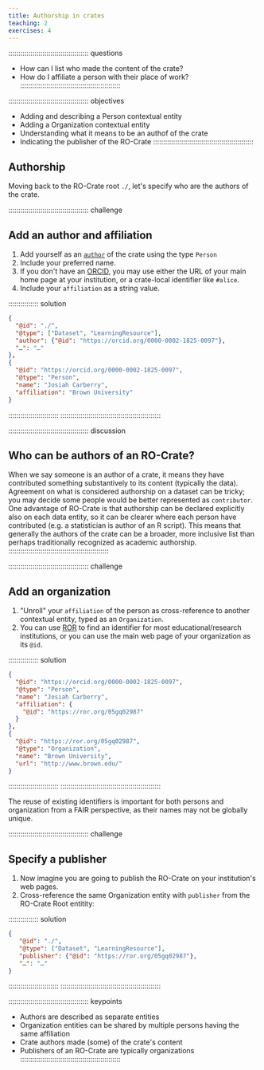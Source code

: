 ```yaml
---
title: Authorship in crates
teaching: 2
exercises: 4
---
```


:::::::::::::::::::::::::::::::::::::::: questions
- How can I list who made the content of the crate?
- How do I affiliate a person with their place of work?
::::::::::::::::::::::::::::::::::::::::::::::::::

:::::::::::::::::::::::::::::::::::::::: objectives
- Adding and describing a Person contextual entity
- Adding a Organization contextual entity
- Understanding what it means to be an authof of the crate
- Indicating the publisher of the RO-Crate
::::::::::::::::::::::::::::::::::::::::::::::::::


## Authorship

Moving back to the RO-Crate root `./`, let's specify who are the authors of the crate.


:::::::::::::::::::::::::::::::::::::::: challenge
## Add an author and affiliation

1. Add yourself as an [`author`](https://www.researchobject.org/ro-crate/specification/1.2/contextual-entities.html#people)
   of the crate using the type `Person`
2. Include your preferred name. 
3. If you don't have an [ORCID](https://orcid.org/), you may use either the URL of your main home page at your institution,
   or a crate-local identifier like `#alice`.
4. Include your `affiliation` as a string value.

:::::::::::::::  solution
```json
{
  "@id": "./",
  "@type": ["Dataset", "LearningResource"],
  "author": {"@id": "https://orcid.org/0000-0002-1825-0097"},
  "…": "…"
},
{
  "@id": "https://orcid.org/0000-0002-1825-0097",
  "@type": "Person", 
  "name": "Josiah Carberry",
  "affiliation": "Brown University"
}
```
:::::::::::::::::::::::::
::::::::::::::::::::::::::::::::::::::::::::::::::

:::::::::::::::::::::::::::::::::::::::: discussion
## Who can be authors of an RO-Crate?

When we say someone is an author of a crate,
it means they have contributed something substantively to its content (typically the data).
Agreement on what is considered authorship on a dataset can be tricky;
you may decide some people would be better represented as `contributor`.
One advantage of RO-Crate is that authorship can be declared explicitly also on each data entity,
so it can be clearer where each person have contributed (e.g. a statistician is author of an R script).
This means that generally the authors of the crate can be a broader,
more inclusive list than perhaps traditionally recognized as academic authorship.
::::::::::::::::::::::::::::::::::::::::::::::::::

:::::::::::::::::::::::::::::::::::::::: challenge
## Add an organization

1. "Unroll" your `affiliation` of the person as cross-reference to another contextual entity,
   typed as an `Organization`. 
2. You can use [ROR](https://ror.org/) to find an identifier for most educational/research institutions,
   or you can use the main web page of your organization as its `@id`.
 
:::::::::::::::  solution
```json
{
  "@id": "https://orcid.org/0000-0002-1825-0097",
  "@type": "Person", 
  "name": "Josiah Carberry",
  "affiliation": {
    "@id": "https://ror.org/05gq02987"
  }
},
{
  "@id": "https://ror.org/05gq02987",
  "@type": "Organization",
  "name": "Brown University",
  "url": "http://www.brown.edu/"
}
```
:::::::::::::::::::::::::
::::::::::::::::::::::::::::::::::::::::::::::::::

The reuse of existing identifiers is important for both persons and organization from a FAIR perspective,
as their names may not be globally unique.

:::::::::::::::::::::::::::::::::::::::: challenge
## Specify a publisher

1. Now imagine you are going to publish the RO-Crate on your institution's web pages. 
2. Cross-reference the same Organization entity with `publisher` from the RO-Crate Root entitity:

:::::::::::::::  solution
```json
{
   "@id": "./",
   "@type": ["Dataset", "LearningResource"],
   "publisher": {"@id": "https://ror.org/05gq02987"},
   "…": "…"
}
```
:::::::::::::::::::::::::
::::::::::::::::::::::::::::::::::::::::::::::::::


:::::::::::::::::::::::::::::::::::::::: keypoints
- Authors are described as separate entities
- Organization entities can be shared by multiple persons having the same affiliation
- Crate authors made (some) of the crate's content
- Publishers of an RO-Crate are typically organizations
::::::::::::::::::::::::::::::::::::::::::::::::::